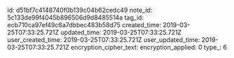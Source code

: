 id: d51bf7c4148740f0b139c04b62cedc49
note_id: 5c133de99f4045b896506d9d8485514a
tag_id: ecb710ca97ef49c6a7dbbec483b58d75
created_time: 2019-03-25T07:33:25.721Z
updated_time: 2019-03-25T07:33:25.721Z
user_created_time: 2019-03-25T07:33:25.721Z
user_updated_time: 2019-03-25T07:33:25.721Z
encryption_cipher_text: 
encryption_applied: 0
type_: 6